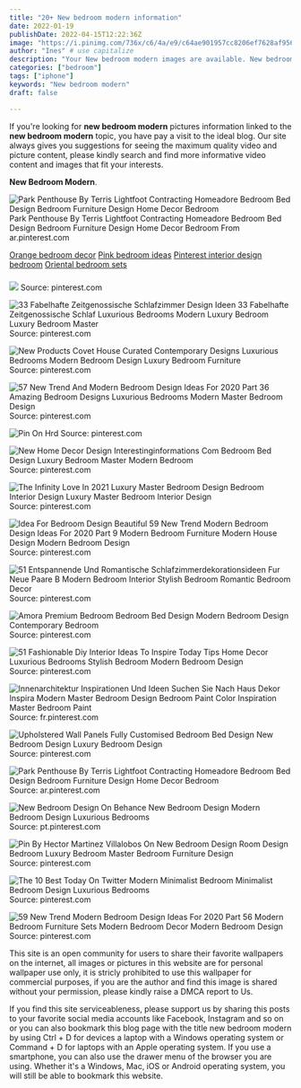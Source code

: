 ```yaml
---
title: "20+ New bedroom modern information"
date: 2022-01-19
publishDate: 2022-04-15T12:22:36Z
image: "https://i.pinimg.com/736x/c6/4a/e9/c64ae901957cc8206ef7628af956575c.jpg"
author: "Ines" # use capitalize
description: "Your New bedroom modern images are available. New bedroom modern are a topic that is being searched for and liked by netizens now. You can Download the New bedroom modern files here. Get all free photos."
categories: ["bedroom"]
tags: ["iphone"]
keywords: "New bedroom modern"
draft: false

---
```


If you're looking for **new bedroom modern** pictures information linked to the **new bedroom modern** topic, you have pay a visit to the ideal  blog.  Our site always  gives you  suggestions  for seeing  the maximum  quality video and picture  content, please kindly search and find more informative video content and images  that fit your interests.

**New Bedroom Modern**. 

![Park Penthouse By Terris Lightfoot Contracting Homeadore Bedroom Bed Design Bedroom Furniture Design Home Decor Bedroom](https://i.pinimg.com/originals/ba/63/c1/ba63c1bb6598af81b377746ec50ae351.jpg "Park Penthouse By Terris Lightfoot Contracting Homeadore Bedroom Bed Design Bedroom Furniture Design Home Decor Bedroom")
Park Penthouse By Terris Lightfoot Contracting Homeadore Bedroom Bed Design Bedroom Furniture Design Home Decor Bedroom From ar.pinterest.com

[Orange bedroom decor](/orange-bedroom-decor/)
[Pink bedroom ideas](/pink-bedroom-ideas/)
[Pinterest interior design bedroom](/pinterest-interior-design-bedroom/)
[Oriental bedroom sets](/oriental-bedroom-sets/)



### 

 


![](https://i.pinimg.com/originals/19/50/72/195072e9f5e8ac66d3f8672711dbec90.jpg "")
Source: pinterest.com

 

![33 Fabelhafte Zeitgenossische Schlafzimmer Design Ideen 33 Fabelhafte Zeitgenossische Schlaf Luxurious Bedrooms Modern Luxury Bedroom Luxury Bedroom Master](https://i.pinimg.com/originals/a8/6c/c7/a86cc78b6f1cc5dedb6593a01a5ebe8b.jpg "33 Fabelhafte Zeitgenossische Schlafzimmer Design Ideen 33 Fabelhafte Zeitgenossische Schlaf Luxurious Bedrooms Modern Luxury Bedroom Luxury Bedroom Master")
Source: pinterest.com

 

![New Products Covet House Curated Contemporary Designs Luxurious Bedrooms Modern Bedroom Design Luxury Bedroom Furniture](https://i.pinimg.com/736x/a6/65/2b/a6652bed3c878a23c8cb51b6ed12e28e.jpg "New Products Covet House Curated Contemporary Designs Luxurious Bedrooms Modern Bedroom Design Luxury Bedroom Furniture")
Source: pinterest.com

 

![57 New Trend And Modern Bedroom Design Ideas For 2020 Part 36 Amazing Bedroom Designs Luxurious Bedrooms Modern Master Bedroom Design](https://i.pinimg.com/originals/b2/8d/07/b28d07fcf7ba75cc3cd2fadce9cb232d.jpg "57 New Trend And Modern Bedroom Design Ideas For 2020 Part 36 Amazing Bedroom Designs Luxurious Bedrooms Modern Master Bedroom Design")
Source: pinterest.com

 

![Pin On Hrd](https://i.pinimg.com/736x/2b/61/3f/2b613f8666950e8b0d446299a293162b--modern-bedroom-design-modern-bedrooms.jpg "Pin On Hrd")
Source: pinterest.com

 

![New Home Decor Design Interestinginformations Com Bedroom Bed Design Luxury Bedroom Master Modern Bedroom](https://i.pinimg.com/originals/e7/cc/59/e7cc59ad0c6650a65b1bc50fcff2c547.jpg "New Home Decor Design Interestinginformations Com Bedroom Bed Design Luxury Bedroom Master Modern Bedroom")
Source: pinterest.com

 

![The Infinity Love In 2021 Luxury Master Bedroom Design Bedroom Interior Design Luxury Master Bedroom Interior Design](https://i.pinimg.com/736x/2c/91/4e/2c914e2979db24a41ef5e235df01b5ca.jpg "The Infinity Love In 2021 Luxury Master Bedroom Design Bedroom Interior Design Luxury Master Bedroom Interior Design")
Source: pinterest.com

 

![Idea For Bedroom Design Beautiful 59 New Trend Modern Bedroom Design Ideas For 2020 Part 9 Modern Bedroom Furniture Modern House Design Modern Bedroom Design](https://i.pinimg.com/736x/c8/91/ce/c891cef1148ebe2fac5d2fc3c2b6ab3c.jpg "Idea For Bedroom Design Beautiful 59 New Trend Modern Bedroom Design Ideas For 2020 Part 9 Modern Bedroom Furniture Modern House Design Modern Bedroom Design")
Source: pinterest.com

 

![51 Entspannende Und Romantische Schlafzimmerdekorationsideen Fur Neue Paare B Modern Bedroom Interior Stylish Bedroom Romantic Bedroom Decor](https://i.pinimg.com/736x/5a/79/fd/5a79fd3048c1f89146fb4b42ef918dc7.jpg "51 Entspannende Und Romantische Schlafzimmerdekorationsideen Fur Neue Paare B Modern Bedroom Interior Stylish Bedroom Romantic Bedroom Decor")
Source: pinterest.com

 

![Amora Premium Bedroom Bedroom Bed Design Modern Bedroom Design Contemporary Bedroom](https://i.pinimg.com/originals/83/7d/e2/837de21263c2a9f156fd2cc5f7a4136f.jpg "Amora Premium Bedroom Bedroom Bed Design Modern Bedroom Design Contemporary Bedroom")
Source: pinterest.com

 

![51 Fashionable Diy Interior Ideas To Inspire Today Tips Home Decor Luxurious Bedrooms Stylish Bedroom Modern Bedroom Design](https://i.pinimg.com/564x/50/16/c9/5016c9999f59c15fce83c2e6483a64fd.jpg "51 Fashionable Diy Interior Ideas To Inspire Today Tips Home Decor Luxurious Bedrooms Stylish Bedroom Modern Bedroom Design")
Source: pinterest.com

 

![Innenarchitektur Inspirationen Und Ideen Suchen Sie Nach Haus Dekor Inspira Modern Master Bedroom Design Bedroom Paint Color Inspiration Master Bedroom Paint](https://i.pinimg.com/originals/35/ca/e6/35cae6ad32c1cb4916a686b5f30b7a84.png "Innenarchitektur Inspirationen Und Ideen Suchen Sie Nach Haus Dekor Inspira Modern Master Bedroom Design Bedroom Paint Color Inspiration Master Bedroom Paint")
Source: fr.pinterest.com

 

![Upholstered Wall Panels Fully Customised Bedroom Bed Design New Bedroom Design Luxury Bedroom Design](https://i.pinimg.com/736x/f9/fa/61/f9fa617aab0be92538a5b9189d883eee.jpg "Upholstered Wall Panels Fully Customised Bedroom Bed Design New Bedroom Design Luxury Bedroom Design")
Source: pinterest.com

 

![Park Penthouse By Terris Lightfoot Contracting Homeadore Bedroom Bed Design Bedroom Furniture Design Home Decor Bedroom](https://i.pinimg.com/originals/ba/63/c1/ba63c1bb6598af81b377746ec50ae351.jpg "Park Penthouse By Terris Lightfoot Contracting Homeadore Bedroom Bed Design Bedroom Furniture Design Home Decor Bedroom")
Source: ar.pinterest.com

 

![New Bedroom Design On Behance New Bedroom Design Modern Bedroom Design Luxurious Bedrooms](https://i.pinimg.com/originals/59/20/93/59209394281d0f735434f70a81559543.jpg "New Bedroom Design On Behance New Bedroom Design Modern Bedroom Design Luxurious Bedrooms")
Source: pt.pinterest.com

 

![Pin By Hector Martinez Villalobos On New Bedroom Design Room Design Bedroom Luxury Bedroom Master Bedroom Furniture Design](https://i.pinimg.com/736x/78/d3/08/78d3088cb1b6bdee92d52b8f22206345.jpg "Pin By Hector Martinez Villalobos On New Bedroom Design Room Design Bedroom Luxury Bedroom Master Bedroom Furniture Design")
Source: pinterest.com

 

![The 10 Best Today On Twitter Modern Minimalist Bedroom Minimalist Bedroom Design Luxurious Bedrooms](https://i.pinimg.com/564x/0b/f2/0b/0bf20bed756046eb120c126edef70016.jpg "The 10 Best Today On Twitter Modern Minimalist Bedroom Minimalist Bedroom Design Luxurious Bedrooms")
Source: pinterest.com

 

![59 New Trend Modern Bedroom Design Ideas For 2020 Part 56 Modern Bedroom Furniture Sets Modern Bedroom Decor Modern Bedroom Design](https://i.pinimg.com/736x/c6/4a/e9/c64ae901957cc8206ef7628af956575c.jpg "59 New Trend Modern Bedroom Design Ideas For 2020 Part 56 Modern Bedroom Furniture Sets Modern Bedroom Decor Modern Bedroom Design")
Source: pinterest.com

 

This site is an open community for users to share their favorite wallpapers on the internet, all images or pictures in this website are for personal wallpaper use only, it is stricly prohibited to use this wallpaper for commercial purposes, if you are the author and find this image is shared without your permission, please kindly raise a DMCA report to Us.

If you find this site serviceableness, please support us by sharing this posts to your favorite social media accounts like Facebook, Instagram and so on or you can also bookmark this blog page with the title new bedroom modern by using Ctrl + D for devices a laptop with a Windows operating system or Command + D for laptops with an Apple operating system. If you use a smartphone, you can also use the drawer menu of the browser you are using. Whether it's a Windows, Mac, iOS or Android operating system, you will still be able to bookmark this website.

